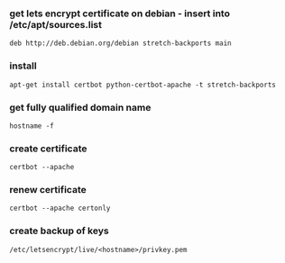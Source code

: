 ### get lets encrypt certificate on debian - insert into /etc/apt/sources.list
```
deb http://deb.debian.org/debian stretch-backports main
```

### install
```
apt-get install certbot python-certbot-apache -t stretch-backports
```

### get fully qualified domain name
```
hostname -f
```

### create certificate
```
certbot --apache
```

### renew certificate 
```
certbot --apache certonly
```

### create backup of keys
```
/etc/letsencrypt/live/<hostname>/privkey.pem
```

